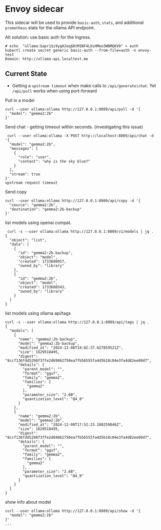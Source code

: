 # Envoy sidecar

This sidecar will be used to provide `basic-auth`, `stats`, and additional `prometheus` stats for the ollama API endpoint.

Alt solution: use basic auth for the Ingress.

```
# echo  "ollama:$apr1$i9ygHJeq$DtM1NF4LbsHMeo3WBMQKV0" > auth
kubectl create secret generic basic-auth --from-file=auth -n envoy-test
Domain: http://ollama-api.localtest.me
```

## Current State

- Getting a `upstream timeout` when make calls to `/api/generate|chat`. Yet `/api/pull` works when using port-forward

Pull in a model
```
curl --user ollama:ollama http://127.0.0.1:8089/api/pull -d '{
  "model": "gemma2:2b"
}'
```


Send chat - getting timeout within seconds. (investigating this issue) 
```
 curl --user ollama:ollama -X POST http://localhost:8089/api/chat -d '{
  "model": "gemma2:2b",
  "messages": [
    {
      "role": "user",
      "content": "why is the sky blue?"
    }
  ],
  "stream": true
}'
upstream request timeout
```

Send copy 
```
curl --user ollama:ollama http://127.0.0.1:8089/api/copy -d '{
  "source": "gemma2:2b",
  "destination": "gemma2:2b-backup"
}'

```

list models using openai compat.
```
 curl -s --user ollama:ollama http://127.0.0.1:8089/v1/models | jq .
{
  "object": "list",
  "data": [
    {
      "id": "gemma2:2b-backup",
      "object": "model",
      "created": 1733680957,
      "owned_by": "library"
    },
    {
      "id": "gemma2:2b",
      "object": "model",
      "created": 1733680343,
      "owned_by": "library"
    }
  ]
}

```

list models using ollama api/tags

```
curl -s --user ollama:ollama http://127.0.0.1:8089/api/tags | jq .
{
  "models": [
    {
      "name": "gemma2:2b-backup",
      "model": "gemma2:2b-backup",
      "modified_at": "2024-12-08T18:02:37.627859521Z",
      "size": 1629518495,
      "digest": "8ccf136fdd5298f3ffe2d69862750ea7fb56555fa4d5b18c04e3fa4d82ee09d7",
      "details": {
        "parent_model": "",
        "format": "gguf",
        "family": "gemma2",
        "families": [
          "gemma2"
        ],
        "parameter_size": "2.6B",
        "quantization_level": "Q4_0"
      }
    },
    {
      "name": "gemma2:2b",
      "model": "gemma2:2b",
      "modified_at": "2024-12-08T17:52:23.188259846Z",
      "size": 1629518495,
      "digest": "8ccf136fdd5298f3ffe2d69862750ea7fb56555fa4d5b18c04e3fa4d82ee09d7",
      "details": {
        "parent_model": "",
        "format": "gguf",
        "family": "gemma2",
        "families": [
          "gemma2"
        ],
        "parameter_size": "2.6B",
        "quantization_level": "Q4_0"
      }
    }
  ]
}
```

show info about model
```
curl --user ollama:ollama http://127.0.0.1:8089/api/show -d '{
  "model": "gemma2:2b"
}'
...
```
